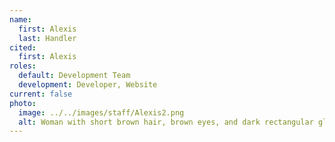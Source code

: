 ```yaml
---
name:
  first: Alexis
  last: Handler
cited:
  first: Alexis
roles:
  default: Development Team
  development: Developer, Website
current: false
photo:
  image: ../../images/staff/Alexis2.png
  alt: Woman with short brown hair, brown eyes, and dark rectangular glasses.
---
```

